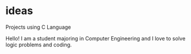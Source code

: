 # ideas
Projects using C Language

Hello! I am a student majoring in Computer Engineering and I love to solve logic problems and coding.
